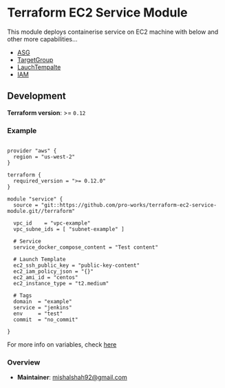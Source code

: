 # Terraform EC2 Service Module

This module deploys containerise service on EC2 machine with below and other more capabilities...

- [ASG](https://docs.aws.amazon.com/autoscaling/ec2/userguide/AutoScalingGroup.html) 
- [TargetGroup](https://docs.aws.amazon.com/elasticloadbalancing/latest/application/load-balancer-target-groups.html)
- [LauchTempalte](https://docs.aws.amazon.com/autoscaling/ec2/userguide/LaunchTemplates.html) 
- [IAM](https://aws.amazon.com/iam/)

## Development

**Terraform version**: >= `0.12`

### Example

```hcl-terraform

provider "aws" {
  region = "us-west-2"
}

terraform {
  required_version = ">= 0.12.0"
}

module "service" {
  source = "git::https://github.com/pro-works/terraform-ec2-service-module.git//terraform"
  
  vpc_id    = "vpc-example"
  vpc_subne_ids = [ "subnet-example" ]
  
  # Service
  service_docker_compose_content = "Test content"
  
  # Launch Template
  ec2_ssh_public_key = "public-key-content"
  ec2_iam_policy_json = "{}"
  ec2_ami_id = "centos"
  ec2_instance_type = "t2.medium"
  
  # Tags
  domain  = "example"
  service = "jenkins"
  env     = "test"
  commit  = "no_commit"

}
```

For more info on variables, check [here](variables.tf)

### Overview

- **Maintainer**: mishalshah92@gmail.com
